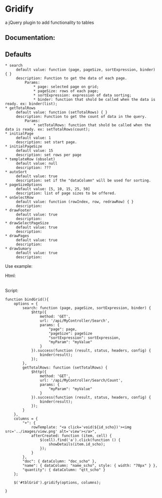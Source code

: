 ﻿# Gridify

a jQuery plugin to add functionality to tables

## Documentation:

## Defaults
    * search
         default value: function (page, pageSize, sortExpression, binder) { }
         description: Function to get the data of each page.
             Params:
                 * page: selected page on grid;
                 * pageSize: rows of each page;
                 * sortExpression: expression of data sorting;
                 * binder: function that shold be called when the data is ready. ex: binder(list); 
    * getTotalRows
         default value: function (setTotalRows) { }
         description: Function to get the count of data in the query.
             Params:
                 * setTotalRows: function that shold be called when the data is ready. ex: setTotalRows(count); 
    * initialPage
         default value: 1
         description: set start page.
    * initialPageSize
         default value: 15
         description: set rows per page
    * templateRow (obsolet)
         default value: null
         description: ???
    * autoSort
         default value: true
         description: set if the "dataColumn" will be used for sorting.
    * pageSizeOptions
         default value: [5, 10, 15, 25, 50]
         description: list of page sizes to be offered.
    * onSelectRow
         default value: function (rowIndex, row, redrawRow) { }
         description: 
    * drawFooter
         default value: true
         description: 
    * drawSelectPageSize
         default value: true
         description: 
    * drawPages
         default value: true
         description: 
    * drawSumary
         default value: true
         description: 

Use example:

Html:
    <table id="tblGrid"></table>

Script:

    function bindGrid(){
        options = {
            search: function (page, pageSize, sortExpression, binder) {
                $http({
                    method: 'GET',
                    url: '/api/MyController/Search',
                    params: {
                        "page": page,
                        "pageSize": pageSize
                        "sortExpression": sortExpression,
                        "myParam": "myValue"
                    }
                }).success(function (result, status, headers, config) {
                    binder(result);
                });
            },
            getTotalRows: function (setTotalRows) {
                $http({
                    method: 'GET',
                    url: '/api/MyController/Search/Count',
                    params: {
                        "myParam": "myValue"
                    }
                }).success(function (result, status, headers, config) {
                    binder(result);
                });
            }
        },
        columns = {
            "+": {
                rowTemplate: "<a click='void(${id_scho})'><img src='../images/view.png' alt='view'></a>",
                afterCreated: function (item, cell) {
                    $(cell).find('a').click(function () { 
                        showDetails(item.id_scho);
                    });
                }
            },
            "doc": { dataColumn: "doc_scho" },
            "name": { dataColumn: "name_scho", style: { width: "70px" } },
            "quantity": { dataColumn: "qtt_scho" }
        };

        $('#tblGrid').gridify(options, columns);

    }